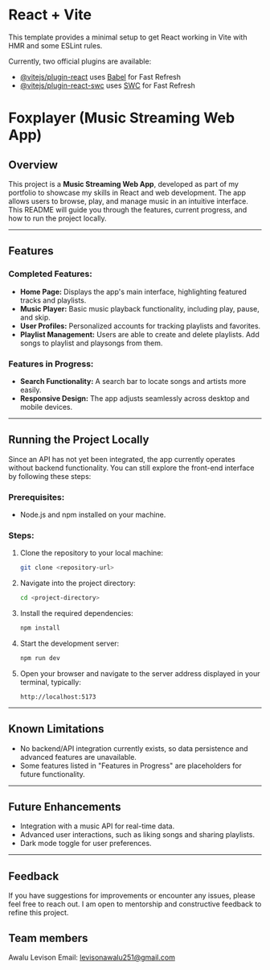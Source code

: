 # React + Vite

This template provides a minimal setup to get React working in Vite with HMR and some ESLint rules.

Currently, two official plugins are available:

- [@vitejs/plugin-react](https://github.com/vitejs/vite-plugin-react/blob/main/packages/plugin-react/README.md) uses [Babel](https://babeljs.io/) for Fast Refresh
- [@vitejs/plugin-react-swc](https://github.com/vitejs/vite-plugin-react-swc) uses [SWC](https://swc.rs/) for Fast Refresh

# Foxplayer (Music Streaming Web App)

## Overview

This project is a **Music Streaming Web App**, developed as part of my portfolio to showcase my skills in React and web development. The app allows users to browse, play, and manage music in an intuitive interface. This README will guide you through the features, current progress, and how to run the project locally.

---

## Features

### Completed Features:
- **Home Page:** Displays the app's main interface, highlighting featured tracks and playlists.
- **Music Player:** Basic music playback functionality, including play, pause, and skip.
- **User Profiles:** Personalized accounts for tracking playlists and favorites.
- **Playlist Management:** Users are able to create and delete playlists. Add songs to playlist and playsongs from them.


### Features in Progress:
- **Search Functionality:** A search bar to locate songs and artists more easily.
- **Responsive Design:** The app adjusts seamlessly across desktop and mobile devices.


---

## Running the Project Locally

Since an API has not yet been integrated, the app currently operates without backend functionality. You can still explore the front-end interface by following these steps:

### Prerequisites:
- Node.js and npm installed on your machine.

### Steps:
1. Clone the repository to your local machine:
   ```bash
   git clone <repository-url>
   ```
2. Navigate into the project directory:
   ```bash
   cd <project-directory>
   ```
3. Install the required dependencies:
   ```bash
   npm install
   ```
4. Start the development server:
   ```bash
   npm run dev
   ```
5. Open your browser and navigate to the server address displayed in your terminal, typically:
   ```
   http://localhost:5173
   ```

---

## Known Limitations
- No backend/API integration currently exists, so data persistence and advanced features are unavailable.
- Some features listed in "Features in Progress" are placeholders for future functionality.

---

## Future Enhancements
- Integration with a music API for real-time data.
- Advanced user interactions, such as liking songs and sharing playlists.
- Dark mode toggle for user preferences.

---

## Feedback
If you have suggestions for improvements or encounter any issues, please feel free to reach out. I am open to mentorship and constructive feedback to refine this project.

## Team members
Awalu Levison <Frontend Engineer>
Email: <levisonawalu251@gmail.com>

